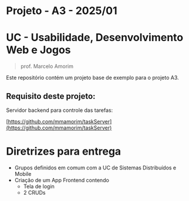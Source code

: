 # Projeto - A3 - 2025/01

# UC - Usabilidade, Desenvolvimento Web e Jogos
> prof. Marcelo Amorim

Este repositório contém um projeto base de exemplo para o projeto A3.

## Requisito deste projeto:

Servidor backend para controle das tarefas:

[https://github.com/mmamorim/taskServer](https://github.com/mmamorim/taskServer)

# Diretrizes para entrega

* Grupos definidos em comum com a UC de Sistemas Distribuídos e Mobile
* Criação de um App Frontend contendo
  * Tela de login
  * 2 CRUDs